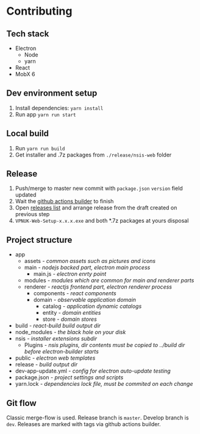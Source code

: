 # Contributing

## Tech stack

- Electron
  - Node
  - yarn
- React
- MobX 6

## Dev environment setup

1. Install dependencies: `yarn install`
1. Run app `yarn run start`

## Local build

1. Run `yarn run build`
1. Get installer and .7z packages from `./release/nsis-web` folder

## Release

1. Push/merge to master new commit with `package.json` `version` field updated
1. Wait the [github actions builder](https://github.com/vpnuk/vpnuk-windows/actions) to finish
1. Open [releases list](https://github.com/vpnuk/vpnuk-windows/releases) and arrange release from the draft created on previous step
1. `VPNUK-Web-Setup-x.x.x.exe` and both *.7z packages at yours disposal

## Project structure

- app
  - assets _- common assets such as pictures and icons_
  - main _- nodejs backed part, electron main process_
    - main.js _- electron enrty point_
  - modules _- modules which are common for main and renderer parts_
  - renderer _- reactjs frontend part, electron renderer process_
    - components _- react components_
    - domain _- observable application domain_
      - catalog _- application dynamic catalogs_
      - entity _- domain entities_
      - store _- domain stores_
- build _- react-build build output dir_
- node\_modules _- the black hole on your disk_
- nsis _- installer extensions subdir_
  - Plugins _- nsis plugins, dir contents must be copied to ../build dir before electron-builder starts_
- public _- electron web templates_
- release _- build output dir_
- dev-app-update.yml _- config for electron auto-update testing_
- package.json _- project settings and scripts_
- yarn.lock _- dependencies lock file, must be commited on each change_

## Git flow

Classic merge-flow is used.
Release branch is `master`.
Develop branch is `dev`.
Releases are marked with tags via github actions builder.
